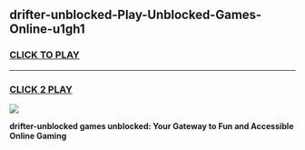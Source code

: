 
## drifter-unblocked-Play-Unblocked-Games-Online-u1gh1
<h3>
<a href="https://premium76.site?title=drifter-unblocked&ref=25A">CLICK TO PLAY</a></h3>
<hr>

<h3>
<a href="https://premium76.site?title=drifter-unblocked&ref=25A">CLICK 2 PLAY</a>
  
</h3>

<a href="https://premium76.site?title=drifter-unblocked&ref=25A"><img src="https://clearcache.store/games.png"></a>


**drifter-unblocked games unblocked: Your Gateway to Fun and Accessible Online Gaming**

